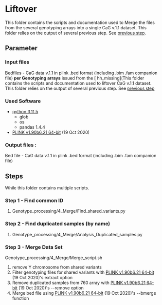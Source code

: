# Liftover
This folder contains the scripts and documentation used to Merge the files from the several genotyping arrays into a single CaG v.1.1 dataset. This folder relies on the output of several previous step. See [previous step](https://github.com/CERC-Genomic-Medicine/CARTaGENE_flagship_paper/tree/main/Genotype_processing/3_XX_Males_missing). 


## Parameter
### Input files
Bedfiles - CaG data v.1.1 in plink .bed format (including .bim .fam companion file) **per Genotyping arrays** issued from the [ hh_missing](This folder contains the scripts and documentation used to liftover CaG v.1.1 dataset. This folder relies on the output of several previous step. See [previous step](https://github.com/CERC-Genomic-Medicine/CARTaGENE_flagship_paper/tree/main/Genotype_processing/3_XX_Males_missing)  

### Used Software
- [python 3.11.5](https://www.python.org/downloads/release/python-3115/)
  - glob
  - os
  - pandas 1.4.4
- [PLINK v1.90b6.21 64-bit](https://www.cog-genomics.org/plink/) (19 Oct 2020)

### Output files :  
Bed file - CaG data v.1.1 in plink .bed format (including .bim .fam companion file)  
  
## Steps  
While this folder contains multiple scripts.  
### Step 1 - Find common ID  
1) Genotype_processing/4_Merge/Find_shared_variants.py  
### Step 2 - Find duplicated samples (by name)  
1) Genotype_processing/4_Merge/Analysis_Duplicated_samples.py  
### Step 3 - Merge Data Set  
Genotype_processing/4_Merge/Merge_script.sh  
1) remove Y chromosome from shared variants
2) Filter genotyping files for shared variants with [PLINK v1.90b6.21 64-bit](https://www.cog-genomics.org/plink/) (19 Oct 2020)'s extract option
3) Remove duplicated samples from 760 array with [PLINK v1.90b6.21 64-bit](https://www.cog-genomics.org/plink/) (19 Oct 2020)'s --remove option
4) Merge bed file using [PLINK v1.90b6.21 64-bit](https://www.cog-genomics.org/plink/) (19 Oct 2020)'s --bmerge function

